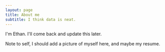 ```yaml
---
layout: page
title: About me
subtitle: I think data is neat.
---
```


I'm Ethan.  I'll come back and update this later.

Note to self, I should add a picture of myself here, and maybe my resume.
